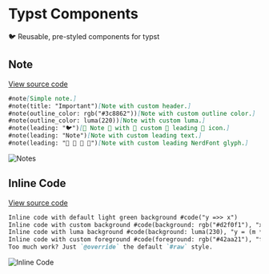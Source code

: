 # Typst Components
🐦 Reusable, pre-styled components for typst

## Note

[View source code](https://github.com/Az-21/typst-components/blob/main/note.typ)

```md
#note[Simple note.]
#note(title: "Important")[Note with custom header.]
#note(outline_color: rgb("#3c8862"))[Note with custom outline color.]
#note(outline_color: luma(220))[Note with custom luma.]
#note(leading: "🐦")[🥚 Note 🐣 with 🐤 custom 🐥 leading 🦢 icon.]
#note(leading: "Note")[Note with custom leading text.]
#note(leading: "  󰨞 ")[Note with custom leading NerdFont glyph.]
```

![Notes](https://ucarecdn.com/55878717-67ba-4f79-9aee-7301e9ed3b70/typstcomponentsnote.png)

## Inline Code

[View source code](https://github.com/Az-21/typst-components/blob/main/code.typ)

```md
Inline code with default light green background #code("y =>> x")
Inline code with custom background #code(background: rgb("#d2f0f1"), "x != y")
Inline code with luma background #code(background: luma(230), "y = (m * x) + c")
Inline code with custom foreground #code(foreground: rgb("#42aa21"), "for(;;)")
Too much work? Just `@override` the default `#raw` style.
```

![Inline Code](https://ucarecdn.com/5c148e96-8c85-4e99-9930-40a067a48e5e/typstcomponentscode.png)

